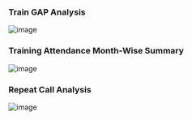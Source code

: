 ### Train GAP Analysis

![image](https://github.com/Arpit-Agrawal-Git/Power-BI-Dashboards/assets/88269770/cc343f64-b5ff-40a8-9fbe-efabd8feb910)

### Training Attendance Month-Wise Summary

![image](https://github.com/Arpit-Agrawal-Git/Power-BI-Dashboards/assets/88269770/2f2249e4-6771-48f7-a648-fcf46a26f8be)

### Repeat Call Analysis

![image](https://github.com/Arpit-Agrawal-Git/Power-BI-Dashboards/assets/88269770/082c4ef7-9714-489d-8e60-a89b085d2b3a)

